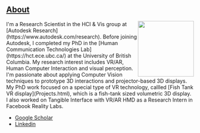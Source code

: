 ## [About](https://squidieee.github.io/Qian-Zhou/index.html)

<img style="float: right;" width="150" src="https://hct-lab.sites.olt.ubc.ca/files/2017/06/cropped-IMG_1451-Copy-2.jpg"> 
I'm a Research Scientist in the HCI & Vis group at [Autodesk Research](https://www.autodesk.com/research). Before joining Autodesk, I completed my PhD in the [Human Communication Technologies Lab](https://hct.ece.ubc.ca/) at the University of British Columbia. My research interest includes VR/AR, Human Computer Interaction and visual perception. I'm passionate about applying Computer Vision techniques to prototype 3D interactions and projector-based 3D displays. 
My PhD work focused on a special type of VR technology, callled [Fish Tank VR display](Projects.html), which is a fish-tank sized volumetric 3D display. I also worked on Tangible Interface with VR/AR HMD as a Research Intern in Facebook Reality Labs. 

- [Google Scholar](https://scholar.google.ca/citations?user=JBZmcCkAAAAJ&hl=en)
- [Linkedin](https://www.linkedin.com/in/qian-zhou/)

